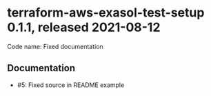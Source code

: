 # terraform-aws-exasol-test-setup 0.1.1, released 2021-08-12

Code name: Fixed documentation

## Documentation

* #5: Fixed source in README example

